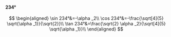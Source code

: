 #### 234°

$$
\begin{aligned}
\sin 234°&=-\alpha _2\\
\cos 234°&=-\frac{\sqrt[4]{5} \sqrt{\alpha _1}}{\sqrt{2}}\\
\tan 234°&=\frac{\sqrt{2} \alpha _2}{\sqrt[4]{5} \sqrt{\alpha _1}}\\
\end{aligned}
$$

